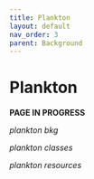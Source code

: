 ```yaml
---
title: Plankton
layout: default
nav_order: 3
parent: Background
---
```


# Plankton

__PAGE IN PROGRESS__

*plankton bkg*

*plankton classes*

*plankton resources*